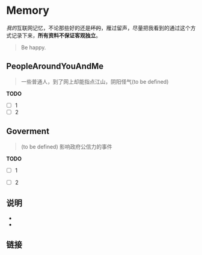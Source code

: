 # Memory

*我的*互联网记忆，不论那些好的还是~~坏的~~，雁过留声，尽量把我看到的通过这个方式记录下来，**所有资料不保证客观独立**。

> Be happy.

## PeopleAroundYouAndMe

> 一些普通人，到了网上却能指点江山，阴阳怪气(to be defined)
 
**TODO**
- [ ] 1  
- [ ] 2

## Goverment

> (to be defined)
> 影响政府公信力的事件 


**TODO**

 - [ ] 1
 - [ ] 2


## 说明
-
 
-
 
## 链接
